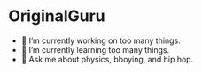 # OriginalGuru

- 🔭 I’m currently working on too many things.
- 🌱 I’m currently learning too many things.
- 💬 Ask me about physics, bboying, and hip hop.
